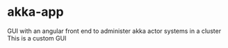 akka-app
========

GUI with an angular front end to administer akka actor systems in a cluster
This is a custom GUI
